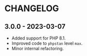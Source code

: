 # CHANGELOG

## 3.0.0 - 2023-03-07

* Added support for PHP 8.1.
* Improved code to `phpstan` level `max`.
* Minor internal refactoring.
